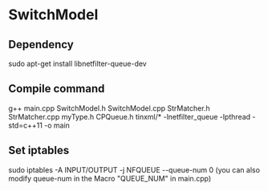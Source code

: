 # SwitchModel

## Dependency
sudo apt-get install libnetfilter-queue-dev

## Compile command
g++ main.cpp SwitchModel.h SwitchModel.cpp StrMatcher.h StrMatcher.cpp myType.h CPQueue.h tinxml/* -lnetfilter_queue -lpthread -std=c++11 -o main

## Set iptables
sudo iptables -A INPUT/OUTPUT  -j NFQUEUE --queue-num 0
(you can also modify queue-num in the Macro "QUEUE_NUM" in main.cpp)
